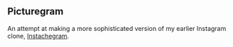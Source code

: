 ## Picturegram

An attempt at making a more sophisticated version of my earlier Instagram clone, [Instachegram](https://github.com/barr-code/instachegram).